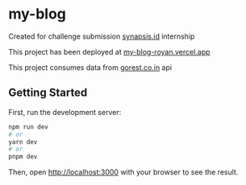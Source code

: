 # my-blog

Created for challenge submission [synapsis.id](https://synapsis.id/) internship

This project has been deployed at <a href="https://my-blog-royan.vercel.app/">my-blog-royan.vercel.app</a>

This project consumes data from [gorest.co.in](https://gorest.co.in/) api

## Getting Started

First, run the development server:

```bash
npm run dev
# or
yarn dev
# or
pnpm dev
```

Then, open [http://localhost:3000](http://localhost:3000) with your browser to see the result.
